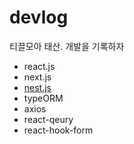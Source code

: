 # devlog
티끌모아 태산. 개발을 기록하자

- react.js
- next.js
- [nest.js](https://github.com/with-key/devlog/tree/master/nest.js)
- typeORM
- axios
- react-qeury
- react-hook-form
